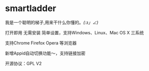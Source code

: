 smartladder
===========

我是一个聪明的梯子,用来干什么你懂的。_(:з」∠)_

打开即用 无需安装 简单设置，支持Windows、Linux、Mac OS X 三系统

支持Chrome Firefox Opera 等浏览器

新增Appid自动切换功能～，支持链接加密


开源协议：GPL V2
